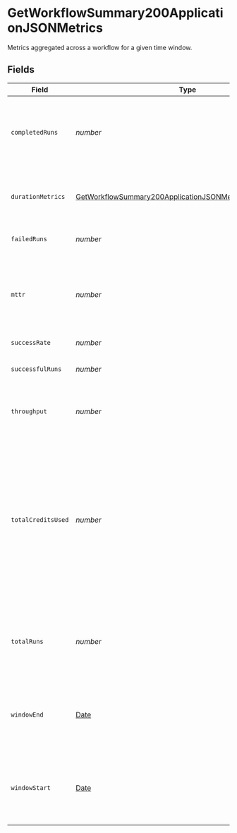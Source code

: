 # GetWorkflowSummary200ApplicationJSONMetrics

Metrics aggregated across a workflow for a given time window.


## Fields

| Field                                                                                                                                                                             | Type                                                                                                                                                                              | Required                                                                                                                                                                          | Description                                                                                                                                                                       |
| --------------------------------------------------------------------------------------------------------------------------------------------------------------------------------- | --------------------------------------------------------------------------------------------------------------------------------------------------------------------------------- | --------------------------------------------------------------------------------------------------------------------------------------------------------------------------------- | --------------------------------------------------------------------------------------------------------------------------------------------------------------------------------- |
| `completedRuns`                                                                                                                                                                   | *number*                                                                                                                                                                          | :heavy_check_mark:                                                                                                                                                                | The number of runs that ran to completion within the aggregation window                                                                                                           |
| `durationMetrics`                                                                                                                                                                 | [GetWorkflowSummary200ApplicationJSONMetricsDurationMetrics](../../models/operations/getworkflowsummary200applicationjsonmetricsdurationmetrics.md)                               | :heavy_check_mark:                                                                                                                                                                | Metrics relating to the duration of runs for a workflow.                                                                                                                          |
| `failedRuns`                                                                                                                                                                      | *number*                                                                                                                                                                          | :heavy_check_mark:                                                                                                                                                                | The number of failed runs.                                                                                                                                                        |
| `mttr`                                                                                                                                                                            | *number*                                                                                                                                                                          | :heavy_check_mark:                                                                                                                                                                | The mean time to recovery (mean time between failures and their next success) in seconds.                                                                                         |
| `successRate`                                                                                                                                                                     | *number*                                                                                                                                                                          | :heavy_check_mark:                                                                                                                                                                | N/A                                                                                                                                                                               |
| `successfulRuns`                                                                                                                                                                  | *number*                                                                                                                                                                          | :heavy_check_mark:                                                                                                                                                                | The number of successful runs.                                                                                                                                                    |
| `throughput`                                                                                                                                                                      | *number*                                                                                                                                                                          | :heavy_check_mark:                                                                                                                                                                | The average number of runs per day.                                                                                                                                               |
| `totalCreditsUsed`                                                                                                                                                                | *number*                                                                                                                                                                          | :heavy_check_mark:                                                                                                                                                                | The total credits consumed by the workflow in the aggregation window. Note that Insights is not a real time financial reporting tool and should not be used for credit reporting. |
| `totalRuns`                                                                                                                                                                       | *number*                                                                                                                                                                          | :heavy_check_mark:                                                                                                                                                                | The total number of runs, including runs that are still on-hold or running.                                                                                                       |
| `windowEnd`                                                                                                                                                                       | [Date](https://developer.mozilla.org/en-US/docs/Web/JavaScript/Reference/Global_Objects/Date)                                                                                     | :heavy_check_mark:                                                                                                                                                                | The timestamp of the last build within the requested reporting window.                                                                                                            |
| `windowStart`                                                                                                                                                                     | [Date](https://developer.mozilla.org/en-US/docs/Web/JavaScript/Reference/Global_Objects/Date)                                                                                     | :heavy_check_mark:                                                                                                                                                                | The timestamp of the first build within the requested reporting window.                                                                                                           |